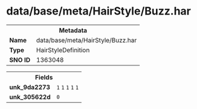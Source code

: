 <h1>data/base/meta/HairStyle/Buzz.har</h1><table><tr><th colspan="100%">Metadata</th></tr><tr><td><b>Name</b></td><td>data/base/meta/HairStyle/Buzz.har</td></tr><tr><td><b>Type</b></td><td>HairStyleDefinition</td></tr><tr><td><b>SNO ID</b></td><td>1363048</td></tr></table>

<table><tr><th colspan="100%">Fields</th></tr><tr><td><b>unk_9da2273</b></td><td><code>1</code>
<code>1</code>
<code>1</code>
<code>1</code>
<code>1</code>
</td></tr><tr><td><b>unk_305622d</b></td><td><code>0</code></td></tr></table>

